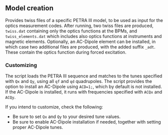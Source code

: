 ## Model creation

Provides twiss files of a specific PETRA III model, to be used as input for the optics measurement codes.
After running, two twiss files are produced, `twiss.dat` containing only the optics functions at the
BPMs, and `twiss_elements.dat` which includes also optics functions at instruments and magnetic elements.
Optionally, an AC-Dipole element can be installed, in which case two additional files are produced, with the added
suffix `_adt`. These contain the optics function during forced excitation.

### Customizing

The script loads the PETRA III sequence and matches to the tunes specified with `Qx` and `Qy`, using all `qf` and `qd` quadrupoles.
The script provides the option to install an AC-Dipole using `ACD=1;`, which by default is not installed.
If the AC-Dipole is installed, it runs with frequencies specified with `ACQx` and `ACQy`.

If you intend to customize, check the following:

- Be sure to set `Qx` and `Qy` to your desired tune values.
- Be sure to enable AC-Dipole installation if needed, together with setting proper AC-Dipole tunes.
